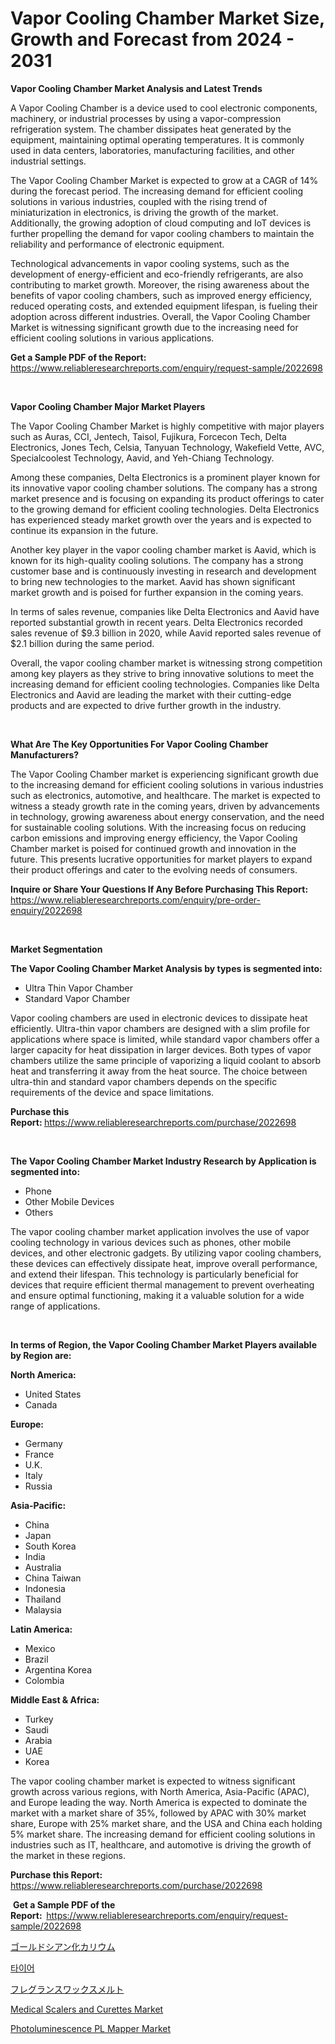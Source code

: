 <p><h1>Vapor Cooling Chamber Market Size, Growth and Forecast from 2024 - 2031</h1></p><p><strong>Vapor Cooling Chamber Market Analysis and Latest Trends</strong></p>
<p><p>A Vapor Cooling Chamber is a device used to cool electronic components, machinery, or industrial processes by using a vapor-compression refrigeration system. The chamber dissipates heat generated by the equipment, maintaining optimal operating temperatures. It is commonly used in data centers, laboratories, manufacturing facilities, and other industrial settings.</p><p>The Vapor Cooling Chamber Market is expected to grow at a CAGR of 14% during the forecast period. The increasing demand for efficient cooling solutions in various industries, coupled with the rising trend of miniaturization in electronics, is driving the growth of the market. Additionally, the growing adoption of cloud computing and IoT devices is further propelling the demand for vapor cooling chambers to maintain the reliability and performance of electronic equipment.</p><p>Technological advancements in vapor cooling systems, such as the development of energy-efficient and eco-friendly refrigerants, are also contributing to market growth. Moreover, the rising awareness about the benefits of vapor cooling chambers, such as improved energy efficiency, reduced operating costs, and extended equipment lifespan, is fueling their adoption across different industries. Overall, the Vapor Cooling Chamber Market is witnessing significant growth due to the increasing need for efficient cooling solutions in various applications.</p></p>
<p><strong>Get a Sample PDF of the Report:&nbsp;</strong> <a href="https://www.reliableresearchreports.com/enquiry/request-sample/2022698">https://www.reliableresearchreports.com/enquiry/request-sample/2022698</a></p>
<p>&nbsp;</p>
<p><strong>Vapor Cooling Chamber Major Market Players</strong></p>
<p><p>The Vapor Cooling Chamber Market is highly competitive with major players such as Auras, CCI, Jentech, Taisol, Fujikura, Forcecon Tech, Delta Electronics, Jones Tech, Celsia, Tanyuan Technology, Wakefield Vette, AVC, Specialcoolest Technology, Aavid, and Yeh-Chiang Technology.</p><p>Among these companies, Delta Electronics is a prominent player known for its innovative vapor cooling chamber solutions. The company has a strong market presence and is focusing on expanding its product offerings to cater to the growing demand for efficient cooling technologies. Delta Electronics has experienced steady market growth over the years and is expected to continue its expansion in the future.</p><p>Another key player in the vapor cooling chamber market is Aavid, which is known for its high-quality cooling solutions. The company has a strong customer base and is continuously investing in research and development to bring new technologies to the market. Aavid has shown significant market growth and is poised for further expansion in the coming years.</p><p>In terms of sales revenue, companies like Delta Electronics and Aavid have reported substantial growth in recent years. Delta Electronics recorded sales revenue of $9.3 billion in 2020, while Aavid reported sales revenue of $2.1 billion during the same period.</p><p>Overall, the vapor cooling chamber market is witnessing strong competition among key players as they strive to bring innovative solutions to meet the increasing demand for efficient cooling technologies. Companies like Delta Electronics and Aavid are leading the market with their cutting-edge products and are expected to drive further growth in the industry.</p></p>
<p>&nbsp;</p>
<p><strong>What Are The Key Opportunities For Vapor Cooling Chamber Manufacturers?</strong></p>
<p><p>The Vapor Cooling Chamber market is experiencing significant growth due to the increasing demand for efficient cooling solutions in various industries such as electronics, automotive, and healthcare. The market is expected to witness a steady growth rate in the coming years, driven by advancements in technology, growing awareness about energy conservation, and the need for sustainable cooling solutions. With the increasing focus on reducing carbon emissions and improving energy efficiency, the Vapor Cooling Chamber market is poised for continued growth and innovation in the future. This presents lucrative opportunities for market players to expand their product offerings and cater to the evolving needs of consumers.</p></p>
<p><strong>Inquire or Share Your Questions If Any Before Purchasing This Report:</strong> <a href="https://www.reliableresearchreports.com/enquiry/pre-order-enquiry/2022698">https://www.reliableresearchreports.com/enquiry/pre-order-enquiry/2022698</a></p>
<p>&nbsp;</p>
<p><strong>Market Segmentation</strong></p>
<p><strong>The Vapor Cooling Chamber Market Analysis by types is segmented into:</strong></p>
<p><ul><li>Ultra Thin Vapor Chamber</li><li>Standard Vapor Chamber</li></ul></p>
<p><p>Vapor cooling chambers are used in electronic devices to dissipate heat efficiently. Ultra-thin vapor chambers are designed with a slim profile for applications where space is limited, while standard vapor chambers offer a larger capacity for heat dissipation in larger devices. Both types of vapor chambers utilize the same principle of vaporizing a liquid coolant to absorb heat and transferring it away from the heat source. The choice between ultra-thin and standard vapor chambers depends on the specific requirements of the device and space limitations.</p></p>
<p><strong>Purchase this Report:&nbsp;</strong><a href="https://www.reliableresearchreports.com/purchase/2022698">https://www.reliableresearchreports.com/purchase/2022698</a></p>
<p>&nbsp;</p>
<p><strong>The Vapor Cooling Chamber Market Industry Research by Application is segmented into:</strong></p>
<p><ul><li>Phone</li><li>Other Mobile Devices</li><li>Others</li></ul></p>
<p><p>The vapor cooling chamber market application involves the use of vapor cooling technology in various devices such as phones, other mobile devices, and other electronic gadgets. By utilizing vapor cooling chambers, these devices can effectively dissipate heat, improve overall performance, and extend their lifespan. This technology is particularly beneficial for devices that require efficient thermal management to prevent overheating and ensure optimal functioning, making it a valuable solution for a wide range of applications.</p></p>
<p>&nbsp;</p>
<p><strong>In terms of Region, the Vapor Cooling Chamber Market Players available by Region are:</strong></p>
<p>
    <p> <strong> North America: </strong>
        <ul>
            <li>United States</li>
            <li>Canada</li>
        </ul>
        </p> 
    <p> <strong> Europe: </strong>
        <ul>
            <li>Germany</li>
            <li>France</li>
            <li>U.K.</li>
            <li>Italy</li>
            <li>Russia</li>
        </ul>
        </p> 
    <p> <strong> Asia-Pacific: </strong>
        <ul>
            <li>China</li>
            <li>Japan</li>
            <li>South Korea</li>
            <li>India</li>
            <li>Australia</li>
            <li>China Taiwan</li>
            <li>Indonesia</li>
            <li>Thailand</li>
            <li>Malaysia</li>
        </ul>
        </p> 
    <p> <strong> Latin America: </strong>
        <ul>
            <li>Mexico</li>
            <li>Brazil</li>
            <li>Argentina Korea</li>
            <li>Colombia</li>
        </ul>
        </p> 
    <p> <strong> Middle East & Africa: </strong>
        <ul>
            <li>Turkey</li>
            <li>Saudi</li>
            <li>Arabia</li>
            <li>UAE</li>
            <li>Korea</li>
        </ul>
    </p>
    </p>
<p><p>The vapor cooling chamber market is expected to witness significant growth across various regions, with North America, Asia-Pacific (APAC), and Europe leading the way. North America is expected to dominate the market with a market share of 35%, followed by APAC with 30% market share, Europe with 25% market share, and the USA and China each holding 5% market share. The increasing demand for efficient cooling solutions in industries such as IT, healthcare, and automotive is driving the growth of the market in these regions.</p></p>
<p><strong>Purchase this Report: </strong><a href="https://www.reliableresearchreports.com/purchase/2022698">https://www.reliableresearchreports.com/purchase/2022698</a></p>
<p>&nbsp;<strong>Get a Sample PDF of the Report:&nbsp;&nbsp;</strong><a href="https://www.reliableresearchreports.com/enquiry/request-sample/2022698">https://www.reliableresearchreports.com/enquiry/request-sample/2022698</a></p>
<p><strong></strong></p>
<p><p><a href="https://medium.com/@catherine10203/%E9%87%91%E3%83%9D%E3%82%BF%E3%82%B7%E3%82%A6%E3%83%A0%E3%82%B7%E3%82%A2%E3%83%8B%E3%83%89%E3%81%AE%E5%B8%82%E5%A0%B4%E8%A6%8F%E6%A8%A1-%E5%B8%82%E5%A0%B4%E5%B1%95%E6%9C%9B%E3%81%A8%E5%B8%82%E5%A0%B4%E4%BA%88%E6%B8%AC-2024%E5%B9%B4%E3%81%8B%E3%82%892031%E5%B9%B4-1beb7f80da71">ゴールドシアン化カリウム</a></p><p><a href="https://medium.com/@fredheaney89056/%ED%83%80%EC%9D%B4%EC%96%B4-%EC%8B%9C%EC%9E%A5-%EC%8B%9C%EC%9E%A5-cagr-%EC%8B%9C%EC%9E%A5-%ED%8A%B8%EB%A0%8C%EB%93%9C-%EC%84%B1%EC%9E%A5-%EC%A0%84%EB%9E%B5%EC%97%90-%EB%8C%80%ED%95%9C-%ED%86%B5%EC%B0%B0%EB%A0%A5-03b07021c4f8">타이어</a></p><p><a href="https://medium.com/@minnieebert2827/%E9%A6%99%E3%82%8A%E3%81%AE%E3%83%AF%E3%83%83%E3%82%AF%E3%82%B9%E3%83%A1%E3%83%AB%E3%83%88%E5%B8%82%E5%A0%B4-%E7%AB%B6%E4%BA%89%E5%88%86%E6%9E%90-%E5%B8%82%E5%A0%B4%E5%8B%95%E5%90%91-%E3%81%8A%E3%82%88%E3%81%B32031%E5%B9%B4%E3%81%BE%E3%81%A7%E3%81%AE%E4%BA%88%E6%B8%AC-e870df1f8726">フレグランスワックスメルト</a></p><p><a href="https://carnation-joke-41f.notion.site/Medical-Scalers-and-Curettes-Market-Research-Report-Provides-thorough-Industry-Overview-which-offer-c693c4ca33174601bc5fff5cbf55323f">Medical Scalers and Curettes Market</a></p><p><a href="https://github.com/bobicer/Market-Research-Report-List-2/blob/main/photoluminescence-pl-mapper-market.md">Photoluminescence PL Mapper Market</a></p></p>